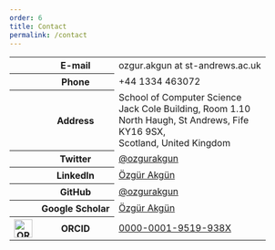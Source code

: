 ```yaml
---
order: 6
title: Contact
permalink: /contact
---
```



<div class="table-responsive">
<table class="table">
    <tr>
        <th style="text-align:center">
            <i class="fa fa-2x fa-pencil" aria-hidden="true"></i>
        </th>
        <th>
            E-mail
        </th>
        <td>ozgur.akgun at st-andrews.ac.uk</td>
    </tr>
    <tr>
        <th style="text-align:center">
            <i class="fa fa-2x fa-phone" aria-hidden="true"></i>
        </th>
        <th>
            Phone
        </th>
        <td>+44 1334 463072</td>
    </tr>
    <tr>
        <th style="text-align:center">
            <i class="fa fa-2x fa-location-arrow" aria-hidden="true"></i>
        </th>
        <th>
            Address
        </th>
        <td>
            School of Computer Science<br>
            Jack Cole Building, Room 1.10<br>
            North Haugh, St Andrews, Fife<br>
            KY16 9SX,<br>
            Scotland, United Kingdom
        </td>
    </tr>
    <tr>
        <th style="text-align:center">
            <i class="fa fa-2x fa-twitter-square" aria-hidden="true"></i>
        </th>
        <th>
            Twitter
        </th>
        <td><a href="https://twitter.com/ozgurakgun">@ozgurakgun</a></td>
    </tr>
    <tr>
        <th style="text-align:center">
            <i class="fa fa-2x fa-linkedin-square" aria-hidden="true"></i>
        </th>
        <th>
            LinkedIn
        </th>
        <td><a href="https://www.linkedin.com/in/%C3%B6zg%C3%BCr-akg%C3%BCn-54a25577">Özgür Akgün</a></td>
    </tr>
    <tr>
        <th style="text-align:center">
            <i class="fa fa-2x fa-github" aria-hidden="true"></i>
        </th>
        <th>
            GitHub
        </th>
        <td><a href="https://github.com/ozgurakgun">@ozgurakgun</a></td>
    </tr>
    <tr>
        <th style="text-align:center">
            <i class="fa fa-2x fa-google" aria-hidden="true"></i>
        </th>
        <th>
            Google Scholar
        </th>
        <td><a href="https://scholar.google.co.uk/citations?user=heG7k-gAAAAJ&hl=en">Özgür Akgün</a></td>
    </tr>
    <tr>
        <th style="text-align:center">
            <img src="https://info.orcid.org/wp-content/uploads/2021/01/orcid_128x128.png" width="32px" style="" alt="ORCID iD icon">
        </th>
        <th>
            ORCID
        </th>
        <td>
            <a href="https://orcid.org/0000-0001-9519-938X">0000-0001-9519-938X</a>
        </td>
    </tr>
</table>
</div>
